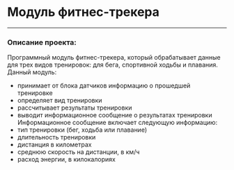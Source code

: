 # Модуль фитнес-трекера
***
### Описание проекта:

Программный модуль фитнес-трекера, который обрабатывает данные для трех видов тренировок: 
для бега, спортивной ходьбы и плавания.
Данный модуль:
- принимает от блока датчиков информацию о прошедшей тренировке
- определяет вид тренировки
- рассчитывает результаты тренировки
- выводит информационное сообщение о результатах тренировки
Информационное сообщение включает следующую информацию:
- тип тренировки (бег, ходьба или плавание)
- длительность тренировки
- дистанция в километрах
- среднюю скорость на дистанции, в км/ч
- расход энергии, в килокалориях
